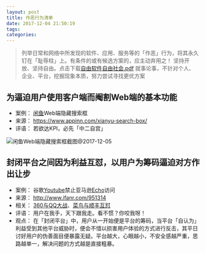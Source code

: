 ```yaml
---
layout: post
title: 作恶行为清单
date: 2017-12-04 21:50:19
tags:
categories:
---
```


> 列举日常和网络中所发现的软件、应用、服务等的「作恶」行为，将其永久钉在「耻辱柱」上。有条件的或有候选方案的，应主动弃用之！
> 坚持开放、坚持自由。点击下载[自由软件自由社会.pdf](http://mirror.lihnidos.org/GNU/savannah/blug/fsfs-zh/fsfs-zh.pdf)
> 就事论事，不针对个人、企业、平台，挖掘现象本质，努力尝试寻找更优方案

## 为逼迫用户使用客户端而阉割Web端的基本功能

- 案例： [闲鱼](https://2.taobao.com/)Web端隐藏搜索框
- 来源： https://www.appinn.com/xianyu-search-box/
- 评语： 若欲达KPI，必先「中二自宫」
<!--more-->

![闲鱼Web端隐藏搜索框截图@2017-12-05](/assets/images/the-evil-behaviors/xianyu-hide-itself-search-form-of-web-client.png)


## 封闭平台之间因为利益互怼，以用户为筹码逼迫对方作出让步

- 案例： 谷歌[Youtube](https://youtube.com)禁止亚马逊[Echo](https://developer.amazon.com/echo)访问
- 来源： http://www.ifanr.com/951314
- 相关： [360与QQ大战](https://zh.wikipedia.org/wiki/%E5%A5%87%E8%99%8E360%E4%B8%8E%E8%85%BE%E8%AE%AFQQ%E4%BA%89%E6%96%97%E4%BA%8B%E4%BB%B6)、[菜鸟与顺丰互怼](http://wiki.mbalib.com/wiki/%E9%A1%BA%E4%B8%B0%E8%8F%9C%E9%B8%9F%E4%B9%8B%E4%BA%89)
- 评语： 用户在我手，天下跟我走。看不惯？你咬我呀！
- 观点： 在「封闭平台」中，用户从一开始便是平台的筹码，当平台「自认为」利益受到其他平台威胁时，便会不惜以损害用户体验的方式进行反击，其平日讨好用户的伪善面目便暴露无疑。平台越大，心眼越小，不安全感越严重，思路越单一，解决问题的方式越是直接粗暴。
